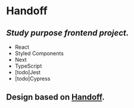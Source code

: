 # Handoff

## _Study purpose frontend project._

* React
* Styled Components
* Next
* TypeScript
* [todo]Jest
* [todo]Cypress

## Design based on [Handoff](https://www.figma.com/community/file/999063998897886435).
